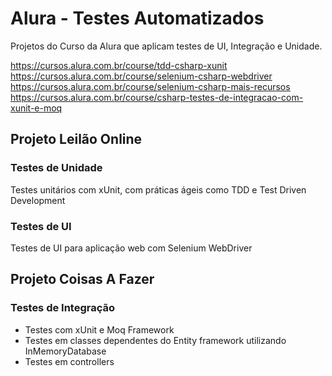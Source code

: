 # Alura - Testes Automatizados

Projetos do Curso da Alura que aplicam testes de UI, Integração e Unidade.

https://cursos.alura.com.br/course/tdd-csharp-xunit
https://cursos.alura.com.br/course/selenium-csharp-webdriver
https://cursos.alura.com.br/course/selenium-csharp-mais-recursos
https://cursos.alura.com.br/course/csharp-testes-de-integracao-com-xunit-e-moq

## Projeto Leilão Online

### Testes de Unidade
Testes unitários com xUnit, com práticas ágeis como TDD e Test Driven Development

### Testes de UI
Testes de UI para aplicação web com Selenium WebDriver

## Projeto Coisas A Fazer

### Testes de Integração
- Testes com xUnit e Moq Framework
- Testes em classes dependentes do Entity framework utilizando InMemoryDatabase 
- Testes em controllers 
